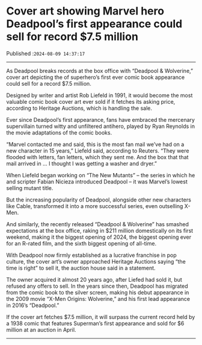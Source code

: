 # Cover art showing Marvel hero Deadpool’s first appearance could sell for record $7.5 million

Published :`2024-08-09 14:37:17`

---

As Deadpool breaks records at the box office with “Deadpool & Wolverine,” cover art depicting the of superhero’s first ever comic book appearance could sell for a record $7.5 million.

Designed by writer and artist Rob Liefeld in 1991, it would become the most valuable comic book cover art ever sold if it fetches its asking price, according to Heritage Auctions, which is handling the sale.

Ever since Deadpool’s first appearance, fans have embraced the mercenary supervillain turned witty and unfiltered antihero, played by Ryan Reynolds in the movie adaptations of the comic books.

“Marvel contacted me and said, this is the most fan mail we’ve had on a new character in 15 years,” Liefeld said, according to Reuters. “They were flooded with letters, fan letters, which they sent me. And the box that that mail arrived in … I thought I was getting a washer and dryer.”

When Liefeld began working on “The New Mutants” – the series in which he and scripter Fabian Nicieza introduced Deadpool – it was Marvel’s lowest selling mutant title.

But the increasing popularity of Deadpool, alongside other new characters like Cable, transformed it into a more successful series, even outselling X-Men.

And similarly, the recently released “Deadpool & Wolverine” has smashed expectations at the box office, raking in $211 million domestically on its first weekend, making it the biggest opening of 2024, the biggest opening ever for an R-rated film, and the sixth biggest opening of all-time.

With Deadpool now firmly established as a lucrative franchise in pop culture, the cover art’s owner approached Heritage Auctions saying “the time is right” to sell it, the auction house said in a statement.

The owner acquired it almost 20 years ago, after Liefed had sold it, but refused any offers to sell. In the years since then, Deadpool has migrated from the comic book to the silver screen, making his debut appearance in the 2009 movie “X-Men Origins: Wolverine,” and his first lead appearance in 2016’s “Deadpool.”

If the cover art fetches $7.5 million, it will surpass the current record held by a 1938 comic that features Superman’s first appearance and sold for $6 million at an auction in April.

---

